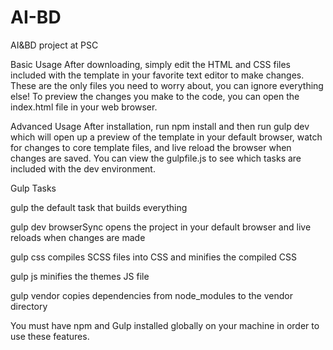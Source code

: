 # AI-BD
AI&amp;BD project at PSC

Basic Usage
After downloading, simply edit the HTML and CSS files included with the template in your favorite text editor to make changes. These are the only files you need to worry about, you can ignore everything else! To preview the changes you make to the code, you can open the index.html file in your web browser.

Advanced Usage
After installation, run npm install and then run gulp dev which will open up a preview of the template in your default browser, watch for changes to core template files, and live reload the browser when changes are saved. You can view the gulpfile.js to see which tasks are included with the dev environment.

Gulp Tasks

gulp the default task that builds everything

gulp dev browserSync opens the project in your default browser and live reloads when changes are made

gulp css compiles SCSS files into CSS and minifies the compiled CSS

gulp js minifies the themes JS file

gulp vendor copies dependencies from node_modules to the vendor directory

You must have npm and Gulp installed globally on your machine in order to use these features.
